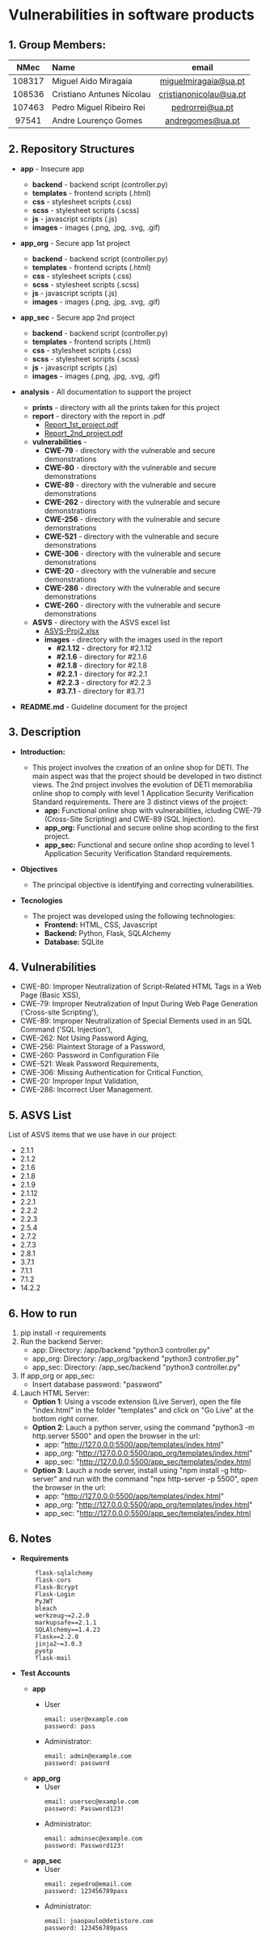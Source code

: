 # Vulnerabilities in software products

## 1. Group Members:

| NMec | Name | email | 
|:---: |:---|:---:|
| 108317 | Miguel Aido Miragaia      | [miguelmiragaia@ua.pt](https://github.com/Miragaia)              |
| 108536 | Cristiano Antunes Nicolau | [cristianonicolau@ua.pt](https://github.com/cristiano-nicolau)   |
| 107463 | Pedro Miguel Ribeiro Rei  | [pedrorrei@ua.pt](https://github.com/pedrorrei)                  |
| 97541  | Andre Lourenço Gomes      | [andregomes@ua.pt](https://github.com/andregomes04)              |

## 2. Repository Structures

- **app** - Insecure app
    * **backend** - backend script (controller.py)
    * **templates** - frontend scripts (.html)
    * **css** - stylesheet scripts (.css)
    * **scss** - stylesheet scripts (.scss)
    * **js** - javascript scripts (.js)
    * **images** - images (.png, .jpg, .svg, .gif)

- **app_org** - Secure app 1st project
    * **backend** - backend script (controller.py)
    * **templates** - frontend scripts (.html)
    * **css** - stylesheet scripts (.css)
    * **scss** - stylesheet scripts (.scss)
    * **js** - javascript scripts (.js)
    * **images** - images (.png, .jpg, .svg, .gif)

- **app_sec** - Secure app 2nd project
    * **backend** - backend script (controller.py)
    * **templates** - frontend scripts (.html)
    * **css** - stylesheet scripts (.css)
    * **scss** - stylesheet scripts (.scss)
    * **js** - javascript scripts (.js)
    * **images** - images (.png, .jpg, .svg, .gif)

- **analysis** - All documentation to support the project
    * **prints** - directory with all the prints taken for this project
    * **report** - directory with the report in .pdf  
        * [Report_1st_project.pdf](/analyses/report/Report_1st_project.pdf)
        * [Report_2nd_project.pdf](/analyses/report/Report_2nd_project.pdf)
    * **vulnerabilities** - 
        * **CWE-79** - directory with the vulnerable and secure demonstrations
        * **CWE-80** - directory with the vulnerable and secure demonstrations
        * **CWE-89** - directory with the vulnerable and secure demonstrations
        * **CWE-262** - directory with the vulnerable and secure demonstrations
        * **CWE-256** - directory with the vulnerable and secure demonstrations
        * **CWE-521** - directory with the vulnerable and secure demonstrations
        * **CWE-306** - directory with the vulnerable and secure demonstrations
        * **CWE-20** - directory with the vulnerable and secure demonstrations
        * **CWE-286** - directory with the vulnerable and secure demonstrations
        * **CWE-260** - directory with the vulnerable and secure demonstrations
    * **ASVS** - directory with the ASVS excel list
        * [ASVS-Proj2.xlsx](/analysis/ASVS/ASVS-Proj2.xlsx)
        * **images** - directory with the images used in the report
            * **#2.1.12** - directory for #2.1.12
            * **#2.1.6** - directory for #2.1.6
            * **#2.1.8** - directory for #2.1.8
            * **#2.2.1** - directory for #2.2.1
            * **#2.2.3** - directory for #2.2.3
            * **#3.7.1** - directory for #3.7.1

- **README.md** - Guideline document for the project

## 3. Description

- **Introduction:**
    - This project involves the creation of an online shop for DETI. The main aspect was that the project should be developed in two distinct views. The 2nd project involves the evolution of DETI memorabilia online shop to comply with level 1 Application Security Verification Standard requirements. There are 3 distinct views of the project:
        * **app:** Functional online shop with vulnerabilities, icluding CWE-79 (Cross-Site Scripting) and CWE-89 (SQL Injection).
         * **app_org:** Functional and secure online shop acording to the first project.
        * **app_sec:** Functional and secure online shop acording to level 1 Application Security Verification Standard requirements.
        
- **Objectives** 
    - The principal objective is identifying and correcting vulnerabilities. 

- **Tecnologies**
    - The project was developed using the following technologies:
        * **Frontend:** HTML, CSS, Javascript
        * **Backend:** Python, Flask, SQLAlchemy
        * **Database:** SQLite


## 4. Vulnerabilities
- CWE-80: Improper Neutralization of Script-Related HTML Tags in a Web Page (Basic XSS), 
- CWE-79: Improper Neutralization of Input During Web Page Generation ('Cross-site Scripting'), 
- CWE-89: Improper Neutralization of Special Elements used in an SQL Command ('SQL Injection'),
- CWE-262: Not Using Password Aging, 
- CWE-256: Plaintext Storage of a Password,
- CWE-260: Password in Configuration File 
- CWE-521: Weak Password Requirements, 
- CWE-306: Missing Authentication for Critical Function, 
- CWE-20: Improper Input Validation, 
- CWE-286: Incorrect User Management.

## 5. ASVS List

List of ASVS items that we use have in our project:

-  2.1.1 
-  2.1.2
-  2.1.6
-  2.1.8
-  2.1.9
-  2.1.12
-  2.2.1
-  2.2.2
-  2.2.3
-  2.5.4
-  2.7.2
-  2.7.3
-  2.8.1
-  3.7.1
-  7.1.1
-  7.1.2
-  14.2.2


## 6. How to run

1. pip install -r requirements
2. Run the backend Server:
    - app: Directory: /app/backend "python3 controller.py"
    - app_org: Directory: /app_org/backend "python3 controller.py"
    - app_sec: Directory: /app_sec/backend "python3 controller.py"
3. If app_org or app_sec:
    - Insert database password: "password"
4. Lauch HTML Server:
    - **Option 1**: Using a vscode extension (Live Server), open the file "index.html" in the folder "templates" and click on "Go Live" at the bottom right corner.
    - **Option 2**: Lauch a python server, using the command "python3 -m http.server 5500" and open the browser in the url:
        - app: "http://127.0.0.0:5500/app/templates/index.html"
        - app_org: "http://127.0.0.0:5500/app_org/templates/index.html"
        - app_sec: "http://127.0.0.0:5500/app_sec/templates/index.html
    - **Option 3**: Lauch a node server, install using "npm install -g http-server" and run with the command "npx http-server -p 5500", open the browser in the url:
        - app: "http://127.0.0.0:5500/app/templates/index.html"
        - app_org: "http://127.0.0.0:5500/app_org/templates/index.html"
        - app_sec: "http://127.0.0.0:5500/app_sec/templates/index.html

## 6. Notes

- **Requirements**
    ```
        flask-sqlalchemy
        flask-cors
        Flask-Bcrypt
        Flask-Login
        PyJWT
        bleach
        werkzeug~=2.2.0
        markupsafe==2.1.1
        SQLAlchemy==1.4.23
        Flask==2.2.0
        jinja2~=3.0.3
        pyotp
        flask-mail
    ```

- **Test Accounts**
    * **app**
        - User
            ```
            email: user@example.com
            password: pass
            ```

        - Administrator:
            ```
            email: admin@example.com
            password: password
            ```
    * **app_org**
        - User
            ```
            email: usersec@example.com
            password: Password123!
            ```
        - Administrator:
            ```
            email: adminsec@example.com
            password: Password123!
            ```
    * **app_sec**
        - User
            ```
            email: zepedro@email.com
            password: 123456789pass
            ```
        - Administrator:
            ```
            email: joaopaulo@detistore.com
            password: 123456789pass
            ```
